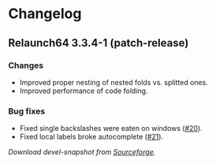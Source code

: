 Changelog
================

Relaunch64 3.3.4-1 (patch-release)
----------------
### Changes
* Improved proper nesting of nested folds vs. splitted ones.
* Improved performance of code folding.

### Bug fixes
* Fixed single backslashes were eaten on windows ([#20](https://github.com/sjPlot/Relaunch64/issues/20)).
* Fixed local labels broke autocomplete ([#21](https://github.com/sjPlot/Relaunch64/issues/21)).

_Download devel-snapshot from [Sourceforge](http://sourceforge.net/projects/relaunch64/files/devel/)._
